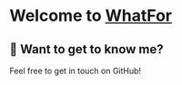 # Welcome to [WhatFor](https://www.whatfor.dev/)

## 👀 Want to get to know me?

Feel free to get in touch on GitHub!